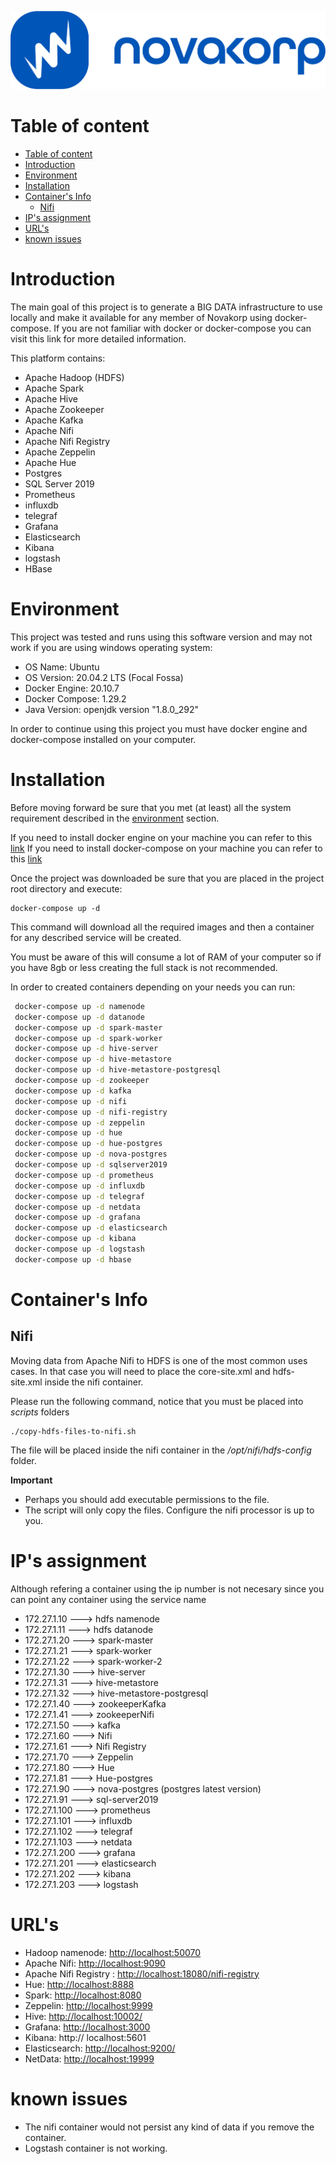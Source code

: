 ![novakorp](./img/logo_horizontal.png)

# Table of content

- [Table of content](#table-of-content)
- [Introduction](#introduction)
- [Environment](#environment)
- [Installation](#installation)
- [Container's Info](#containers-info)
  - [Nifi](#nifi)
- [IP's assignment](#ips-assignment)
- [URL's](#urls)
- [known issues](#known-issues)

# Introduction

The main goal of this project is to generate a BIG DATA infrastructure to use locally and make it available for any member of Novakorp using docker-compose. If you are not familiar with docker or docker-compose you can visit this link for more detailed information.

This platform contains:

- Apache Hadoop (HDFS)
- Apache Spark
- Apache Hive
- Apache Zookeeper
- Apache Kafka
- Apache Nifi
- Apache Nifi Registry
- Apache Zeppelin
- Apache Hue
- Postgres
- SQL Server 2019
- Prometheus
- influxdb
- telegraf
- Grafana
- Elasticsearch
- Kibana
- logstash
- HBase  

# Environment

This project was tested and runs using this software version and may not work if you are using windows operating system:

- OS Name: Ubuntu
- OS Version: 20.04.2 LTS (Focal Fossa)
- Docker Engine: 20.10.7
- Docker Compose: 1.29.2
- Java Version: openjdk version "1.8.0_292"

In order to continue using this project you must have docker engine and docker-compose installed on your computer.

# Installation

Before moving forward be sure that you met (at least) all the system requirement described in the [environment](#environment) section.

If you need to install docker engine on your machine you can refer to this [link](https://docs.docker.com/engine/install/ubuntu/) 
If you need to install docker-compose on your machine you can refer to this [link](https://docs.docker.com/compose/install/)

Once the project was downloaded be sure that you are placed in the project root directory and execute:

```shell
docker-compose up -d 
```

This command will download all the required images and then a container for any described service will be created.  
  
You must be aware of this will consume a lot of RAM of your computer so if you have 8gb or less creating the full stack is not recommended.

In order to created containers depending on your needs you can run:

```bash
 docker-compose up -d namenode
 docker-compose up -d datanode
 docker-compose up -d spark-master 
 docker-compose up -d spark-worker
 docker-compose up -d hive-server
 docker-compose up -d hive-metastore
 docker-compose up -d hive-metastore-postgresql
 docker-compose up -d zookeeper
 docker-compose up -d kafka
 docker-compose up -d nifi
 docker-compose up -d nifi-registry
 docker-compose up -d zeppelin
 docker-compose up -d hue
 docker-compose up -d hue-postgres
 docker-compose up -d nova-postgres
 docker-compose up -d sqlserver2019
 docker-compose up -d prometheus
 docker-compose up -d influxdb
 docker-compose up -d telegraf
 docker-compose up -d netdata
 docker-compose up -d grafana
 docker-compose up -d elasticsearch
 docker-compose up -d kibana
 docker-compose up -d logstash
 docker-compose up -d hbase
```

# Container's Info

## Nifi

Moving data from Apache Nifi to HDFS is one of the most common uses cases. In that case you will need to place the core-site.xml and hdfs-site.xml inside the nifi container.

Please run the following command, notice that you must be placed into *scripts* folders

```shell
./copy-hdfs-files-to-nifi.sh
```

The file will be placed inside the nifi container in the */opt/nifi/hdfs-config* folder.

**Important**

- Perhaps you should add executable permissions to the file.
- The script will only copy the files. Configure the nifi processor is up to you.

# IP's assignment

Although refering a container using the ip number is not necesary since you can point any container using the service name  

- 172.27.1.10 ---> hdfs namenode
- 172.27.1.11 ---> hdfs datanode
- 172.27.1.20 ---> spark-master
- 172.27.1.21 ---> spark-worker
- 172.27.1.22 ---> spark-worker-2
- 172.27.1.30 ---> hive-server
- 172.27.1.31 ---> hive-metastore
- 172.27.1.32 ---> hive-metastore-postgresql
- 172.27.1.40 ---> zookeeperKafka
- 172.27.1.41 ---> zookeeperNifi
- 172.27.1.50 ---> kafka
- 172.27.1.60 ---> Nifi
- 172.27.1.61 ---> Nifi Registry
- 172.27.1.70 ---> Zeppelin
- 172.27.1.80 ---> Hue
- 172.27.1.81 ---> Hue-postgres
- 172.27.1.90 ---> nova-postgres (postgres latest version)
- 172.27.1.91 ---> sql-server2019
- 172.27.1.100 ---> prometheus
- 172.27.1.101 ---> influxdb
- 172.27.1.102 ---> telegraf
- 172.27.1.103 ---> netdata
- 172.27.1.200 ---> grafana
- 172.27.1.201 ---> elasticsearch
- 172.27.1.202 ---> kibana
- 172.27.1.203 ---> logstash

# URL's

- Hadoop namenode: <http://localhost:50070>
- Apache Nifi: <http://localhost:9090>
- Apache Nifi Registry : <http://localhost:18080/nifi-registry>
- Hue: <http://localhost:8888>
- Spark: <http://localhost:8080>
- Zeppelin: <http://localhost:9999>
- Hive: <http://localhost:10002/>
- Grafana: <http://localhost:3000>
- Kibana: http:// localhost:5601
- Elasticsearch: <http://localhost:9200/>
- NetData: <http://localhost:19999>

# known issues

- The nifi container would not persist any kind of data if you remove the container.
- Logstash container is not working.
